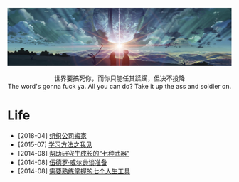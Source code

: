 [![header](../assets/header03.jpg)](https://yuenshome.github.io)

<center>世界要搞死你，而你只能任其蹂躏，但决不投降</center>  

<center>The word's gonna fuck ya. All you can do? Take it up the ass and soldier on.</center>

# Life

- [2018-04] [组织公司搬家](../timeline/2018-04/company-move)  
- [2015-07] [学习方法之我见](../timeline/2015-07/how-to-learn/)
- [2014-08] [帮助研究生成长的“七种武器”](../timeline/2014-08/postgraduate-growth/)
- [2014-08] [伍德罗·威尔逊谈准备](../timeline/2014-08/woodrow-wilson-talk-about-preparation/)
- [2014-08] [需要熟练掌握的七个人生工具](../timeline/2014-08/seven-life-tools/)
